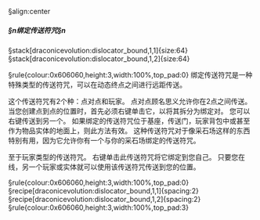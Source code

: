 §align:center
##### §n绑定传送符咒§n

§stack[draconicevolution:dislocator_bound,1,1]{size:64} §stack[draconicevolution:dislocator_bound,1,2]{size:64}

§rule{colour:0x606060,height:3,width:100%,top_pad:0}
绑定传送符咒是一种特殊类型的传送符咒，可以在动态终点之间进行远距传送。

这个传送符咒有2个种：点对点和玩家。 点对点顾名思义允许你在2点之间传送。 当您创建点到点的位置时，首先必须右键单击它，以将其拆分为绑定对。 您可以右键传送到另一个。 如果绑定的传送符咒位于基座，传送门，玩家背包中或甚至作为物品实体的地面上，则此方法有效。 这种传送符咒对于像采石场这样的东西特别有用，因为它允许你有一个与你的采石场绑定的传送符咒。

至于玩家类型的传送符咒。 右键单击此传送符咒将它绑定到您自己。 只要您在线，另一个玩家或实体就可以使用该传送符咒传送到您的位置。

§rule{colour:0x606060,height:3,width:100%,top_pad:0}
§recipe[draconicevolution:dislocator_bound,1,1]{spacing:2}§recipe[draconicevolution:dislocator_bound,1,2]{spacing:2}
§rule{colour:0x606060,height:3,width:100%,top_pad:3}